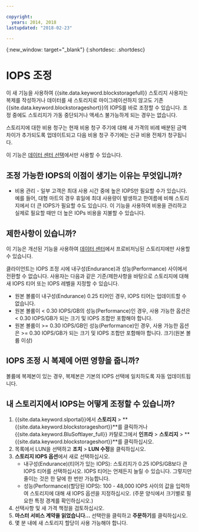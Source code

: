 ```yaml
---

copyright:
  years: 2014, 2018
lastupdated: "2018-02-23"

---
```

{:new_window: target="_blank"}
{:shortdesc: .shortdesc}

# IOPS 조정

이 새 기능을 사용하여 {{site.data.keyword.blockstoragefull}} 스토리지 사용자는 복제를 작성하거나 데이터를 새 스토리지로 마이그레이션하지 않고도 기존 {{site.data.keyword.blockstorageshort}}의 IOPS를 바로 조정할 수 있습니다. 조정 중에도 스토리지가 가동 중단되거나 액세스 불가능하게 되는 경우는 없습니다. 

스토리지에 대한 비용 청구는 현재 비용 청구 주기에 대해 새 가격의 비례 배분된 금액 차이가 추가되도록 업데이트되고 다음 비용 청구 주기에는 신규 비용 전체가 청구됩니다.

이 기능은 [데이터 센터 선택](new-ibm-block-and-file-storage-location-and-features.html)에서만 사용할 수 있습니다. 

##  조정 가능한 IOPS의 이점이 생기는 이유는 무엇입니까?

- 비용 관리 - 일부 고객은 최대 사용 시간 중에 높은 IOPS만 필요할 수가 있습니다. 예를 들어, 대형 마트의 경우 휴일에 최대 사용량이 발생하고 한여름에 비해 스토리지에서 더 큰 IOPS가 필요할 수도 있습니다. 이 기능을 사용하여 비용을 관리하고 실제로 필요할 때만 더 높은 IOPs 비용을 지불할 수 있습니다.

## 제한사항이 있습니까?

이 기능은 개선된 기능을 사용하여 [데이터 센터](new-ibm-block-and-file-storage-location-and-features.html)에서 프로비저닝된 스토리지에만 사용할 수 있습니다. 

클라이언트는 IOPS 조정 시에 내구성(Endurance)과 성능(Performance) 사이에서 전환할 수 없습니다. 사용자는 다음과 같은 기준/제한사항을 바탕으로 스토리지에 대해 새 IOPS 티어 또는 IOPS 레벨을 지정할 수 있습니다. 

- 원본 볼륨이 내구성(Endurance) 0.25 티어인 경우, IOPS 티어는 업데이트할 수 없습니다.
- 원본 볼륨이 < 0.30 IOPS/GB의 성능(Performance)인 경우, 사용 가능한 옵션은 < 0.30 IOPS/GB가 되는 크기 및 IOPS 조합만 포함해야 합니다. 
- 원본 볼륨이 >= 0.30 IOPS/GB인 성능(Performance)인 경우, 사용 가능한 옵션은 >= 0.30 IOPS/GB가 되는 크기 및 IOPS 조합만 포함해야 합니다. 크기(원본 볼륨 이상)



##  IOPS 조정 시 복제에 어떤 영향을 줍니까?

볼륨에 복제본이 있는 경우, 복제본은 기본의 IOPS 선택에 일치하도록 자동 업데이트됩니다. 

## 내 스토리지에서 IOPS는 어떻게 조정할 수 있습니까?

1. {{site.data.keyword.slportal}}에서 **스토리지** > **{{site.data.keyword.blockstorageshort}}**를 클릭하거나 {{site.data.keyword.BluSoftlayer_full}} 카탈로그에서 **인프라** > **스토리지** > **{{site.data.keyword.blockstorageshort}}**를 클릭하십시오.
2. 목록에서 LUN을 선택하고 **조치** > **LUN 수정**을 클릭하십시오.
3. **스토리지 IOPS 옵션**에서 새로 선택하십시오.
    - 내구성(Endurance)(티어가 있는 IOPS): 스토리지가 0.25 IOPS/GB보다 큰 IOPS 티어를 선택하십시오. IOPS 티어는 언제든지 늘릴 수 있습니다. 그렇지만 줄이는 것은 한 달에 한 번만 가능합니다.
    - 성능(Performance)(할당된 IOPS): 100 - 48,000 IOPS 사이의 값을 입력하여 스토리지에 대해 새 IOPS 옵션을 지정하십시오. (주문 양식에서 크기별로 필요한 특정 경계를 확인하십시오.)
4. 선택사항 및 새 가격 책정을 검토하십시오.
5. **마스터 서비스 계약을 읽었습니다...** 선택란을 클릭하고 **주문하기**를 클릭하십시오.
6. 몇 분 내에 새 스토리지 할당이 사용 가능해야 합니다.
